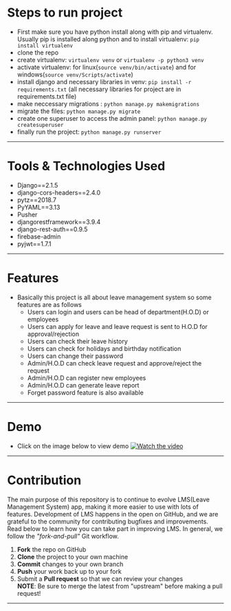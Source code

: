 # Steps to run project 
- First make sure you have python install along with pip and virtualenv. Usually pip is installed along python and to install virtualenv: ```pip install virtualenv```  
- clone the repo 
- create virtualenv: ```virtualenv venv``` or ```virtualenv -p python3 venv```
- activate virtualenv: for linux(```source venv/bin/activate```) and for windows(```source venv/Scripts/activate```)
- install django and necessary libraries in venv: ```pip install -r requirements.txt``` (all necessary libraries for project are in requirements.txt file) 
- make neccessary migrations : ```python manage.py makemigrations```
- migrate the files: ```python manage.py migrate```
- create one superuser to access the admin panel: ```python manage.py createsuperuser```
- finally run the project: ```python manage.py runserver```
----- 
# Tools & Technologies Used 
- Django==2.1.5
- django-cors-headers==2.4.0
- pytz==2018.7
- PyYAML==3.13
- Pusher
- djangorestframework==3.9.4
- django-rest-auth==0.9.5
- firebase-admin
- pyjwt==1.7.1
----- 
# Features 
- Basically this project is all about leave management system so some features are as follows
  - Users can login and users can be head of department(H.O.D) or employees
  - Users can apply for leave and leave request is sent to H.O.D for approval/rejection
  - Users can check their leave history
  - Users can check for holidays and birthday notification
  - Users can change their password
  - Admin/H.O.D can check leave request and approve/reject the request
  - Admin/H.O.D can register new employees
  - Admin/H.O.D can generate leave report
  - Forget password feature is also available
----- 
# Demo 
- Click on the image below to view demo
[![Watch the video](https://github.com/incwell-technology/lms/blob/mobile_api/demo%20images/landing.png)](https://www.youtube.com/watch?v=ea21fa0YxR0&feature=youtu.be)
----- 
# Contribution
The main purpose of this repository is to continue to evolve LMS(Leave Management System) app, making it more easier to use with lots of features. Development of LMS happens in the open on GitHub, and we are grateful to the community for contributing bugfixes and improvements. Read below to learn how you can take part in improving LMS.
In general, we follow the *"fork-and-pull"* Git workflow.

1. **Fork** the repo on GitHub
2. **Clone** the project to your own machine
3. **Commit** changes to your own branch
4. **Push** your work back up to your fork
5. Submit a **Pull request** so that we can review your changes  
**NOTE**: Be sure to merge the latest from "upstream" before making a pull request!
-----
